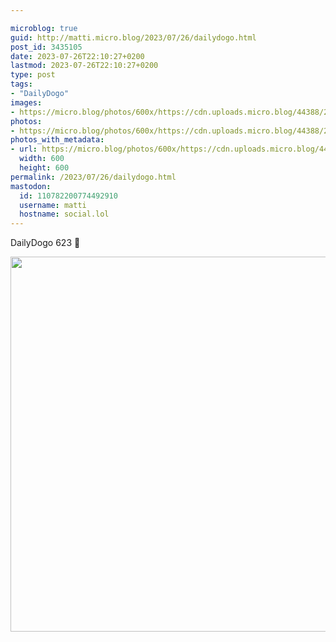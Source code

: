 ```yaml
---

microblog: true
guid: http://matti.micro.blog/2023/07/26/dailydogo.html
post_id: 3435105
date: 2023-07-26T22:10:27+0200
lastmod: 2023-07-26T22:10:27+0200
type: post
tags:
- "DailyDogo"
images:
- https://micro.blog/photos/600x/https://cdn.uploads.micro.blog/44388/2023/429411ffbb044a368a257b6fac78f8fe.jpg
photos:
- https://micro.blog/photos/600x/https://cdn.uploads.micro.blog/44388/2023/429411ffbb044a368a257b6fac78f8fe.jpg
photos_with_metadata:
- url: https://micro.blog/photos/600x/https://cdn.uploads.micro.blog/44388/2023/429411ffbb044a368a257b6fac78f8fe.jpg
  width: 600
  height: 600
permalink: /2023/07/26/dailydogo.html
mastodon:
  id: 110782200774492910
  username: matti
  hostname: social.lol
---
```

DailyDogo 623 🐶

<img src="/media/uploads/2023/429411ffbb044a368a257b6fac78f8fe.jpg" width="600" height="600" alt="" />
